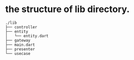 # the structure of lib directory.

```
./lib
├── controller
├── entity
│   └── entity.dart
├── gateway
├── main.dart
├── presenter
└── usecase
```
